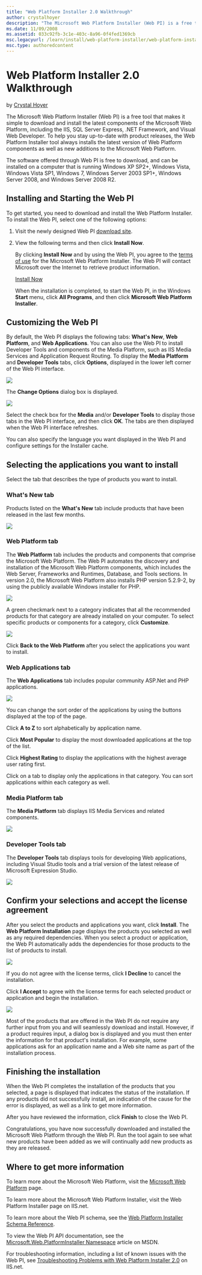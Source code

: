 ```yaml
---
title: "Web Platform Installer 2.0 Walkthrough"
author: crystalhoyer
description: "The Microsoft Web Platform Installer (Web PI) is a free tool that makes it simple to download and install the latest components of the Microsoft Web Platform..."
ms.date: 11/09/2008
ms.assetid: 033c92fb-3c1e-403c-8a96-0f4fed1369cb
msc.legacyurl: /learn/install/web-platform-installer/web-platform-installer-20-walkthrough
msc.type: authoredcontent
---
```

Web Platform Installer 2.0 Walkthrough
====================
by [Crystal Hoyer](https://github.com/crystalhoyer)

The Microsoft Web Platform Installer (Web PI) is a free tool that makes it simple to download and install the latest components of the Microsoft Web Platform, including the IIS, SQL Server Express, .NET Framework, and Visual Web Developer. To help you stay up-to-date with product releases, the Web Platform Installer tool always installs the latest version of Web Platform components as well as new additions to the Microsoft Web Platform.

The software offered through Web PI is free to download, and can be installed on a computer that is running Windows XP SP2+, Windows Vista, Windows Vista SP1, Windows 7, Windows Server 2003 SP1+, Windows Server 2008, and Windows Server 2008 R2.

## Installing and Starting the Web PI

To get started, you need to download and install the Web Platform Installer. To install the Web PI, select one of the following options:

1. Visit the newly designed Web PI [download site](https://www.microsoft.com/web/channel/products/WebPlatformInstaller.aspx "Web PI download").
2. View the following terms and then click **Install Now**.  

    By clicking **Install Now** and by using the Web PI, you agree to the [terms of use](https://go.microsoft.com/?linkid=9546162 "terms of use") for the Microsoft Web Platform Installer. The Web PI will contact Microsoft over the Internet to retrieve product information.

    [Install Now](https://go.microsoft.com/?linkid=9588072 "Install Now")

    When the installation is completed, to start the Web PI, in the Windows **Start** menu, click **All Programs**, and then click **Microsoft Web Platform Installer**.

## Customizing the Web PI

By default, the Web PI displays the following tabs: **What's New**, **Web Platform**, and **Web Applications**. You can also use the Web PI to install Developer Tools and components of the Media Platform, such as IIS Media Services and Application Request Routing. To display the **Media Platform** and **Developer Tools** tabs, click **Options**, displayed in the lower left corner of the Web PI interface.

[![](web-platform-installer-20-walkthrough/_static/image2.png)](web-platform-installer-20-walkthrough/_static/image1.png)

The **Change Options** dialog box is displayed.

[![](web-platform-installer-20-walkthrough/_static/image4.png)](web-platform-installer-20-walkthrough/_static/image3.png)

Select the check box for the **Media** and/or **Developer Tools** to display those tabs in the Web PI interface, and then click **OK**. The tabs are then displayed when the Web PI interface refreshes.

You can also specify the language you want displayed in the Web PI and configure settings for the Installer cache.

## Selecting the applications you want to install

Select the tab that describes the type of products you want to install.

### What's New tab

Products listed on the **What's New** tab include products that have been released in the last few months.

[![](web-platform-installer-20-walkthrough/_static/image6.png)](web-platform-installer-20-walkthrough/_static/image5.png)

### Web Platform tab

The **Web Platform** tab includes the products and components that comprise the Microsoft Web Platform. The Web PI automates the discovery and installation of the Microsoft Web Platform components, which includes the Web Server, Frameworks and Runtimes, Database, and Tools sections. In version 2.0, the Microsoft Web Platform also installs PHP version 5.2.9-2, by using the publicly available Windows installer for PHP.

[![](web-platform-installer-20-walkthrough/_static/image8.png)](web-platform-installer-20-walkthrough/_static/image7.png)

A green checkmark next to a category indicates that all the recommended products for that category are already installed on your computer. To select specific products or components for a category, click **Customize**.

[![](web-platform-installer-20-walkthrough/_static/image10.png)](web-platform-installer-20-walkthrough/_static/image9.png)

Click **Back to the Web Platform** after you select the applications you want to install.

### Web Applications tab

The **Web Applications** tab includes popular community ASP.Net and PHP applications.

[![](web-platform-installer-20-walkthrough/_static/image12.png)](web-platform-installer-20-walkthrough/_static/image11.png)

You can change the sort order of the applications by using the buttons displayed at the top of the page.

Click **A to Z** to sort alphabetically by application name.

Click **Most Popular** to display the most downloaded applications at the top of the list.

Click **Highest Rating** to display the applications with the highest average user rating first.

Click on a tab to display only the applications in that category. You can sort applications within each category as well.

### Media Platform tab

The **Media Platform** tab displays IIS Media Services and related components.

[![](web-platform-installer-20-walkthrough/_static/image14.png)](web-platform-installer-20-walkthrough/_static/image13.png)

### Developer Tools tab

The **Developer Tools** tab displays tools for developing Web applications, including Visual Studio tools and a trial version of the latest release of Microsoft Expression Studio.

[![](web-platform-installer-20-walkthrough/_static/image16.png)](web-platform-installer-20-walkthrough/_static/image15.png)

## Confirm your selections and accept the license agreement

After you select the products and applications you want, click **Install**. The **Web Platform Installation** page displays the products you selected as well as any required dependencies. When you select a product or application, the Web PI automatically adds the dependencies for those products to the list of products to install.

[![](web-platform-installer-20-walkthrough/_static/image18.png)](web-platform-installer-20-walkthrough/_static/image17.png)

If you do not agree with the license terms, click **I Decline** to cancel the installation.

Click **I Accept** to agree with the license terms for each selected product or application and begin the installation.

[![](web-platform-installer-20-walkthrough/_static/image20.png)](web-platform-installer-20-walkthrough/_static/image19.png)

Most of the products that are offered in the Web PI do not require any further input from you and will seamlessly download and install. However, if a product requires input, a dialog box is displayed and you must then enter the information for that product's installation. For example, some applications ask for an application name and a Web site name as part of the installation process.

## Finishing the installation

When the Web PI completes the installation of the products that you selected, a page is displayed that indicates the status of the installation. If any products did not successfully install, an indication of the cause for the error is displayed, as well as a link to get more information.

After you have reviewed the information, click **Finish** to close the Web PI.

Congratulations, you have now successfully downloaded and installed the Microsoft Web Platform through the Web PI. Run the tool again to see what new products have been added as we will continually add new products as they are released.

## Where to get more information

To learn more about the Microsoft Web Platform, visit the [Microsoft Web Platform](https://www.microsoft.com/web/) page.

To learn more about the Microsoft Web Platform Installer, visit the  Web Platform Installer page on IIS.net.

To learn more about the Web PI schema, see the [Web Platform Installer Schema Reference](https://technet.microsoft.com/en-us/library/ee506569(WS.10).aspx).

To view the Web PI API documentation, see the [Microsoft.Web.PlatformInstaller Namespace](https://msdn.microsoft.com/en-us/library/microsoft.web.platforminstaller.aspx) article on MSDN.

For troubleshooting information, including a list of known issues with the Web PI, see [Troubleshooting Problems with Web Platform Installer 2.0](../../troubleshoot/web-platform-installer-issues/troubleshooting-problems-with-microsoft-web-platform-installer.md) on IIS.net.